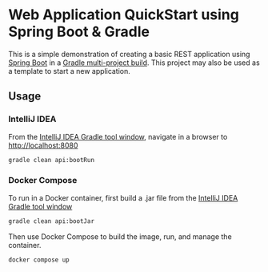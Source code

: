# Web Application QuickStart using Spring Boot & Gradle

This is a simple demonstration of creating a basic REST application using [Spring Boot](https://spring.io/projects/spring-restdocs) in a [Gradle multi-project build](https://docs.gradle.org/current/userguide/multi_project_builds.html).  This project may also be used as a template to start a new application.

## Usage

### IntelliJ IDEA

From the [IntelliJ IDEA Gradle tool window](https://www.jetbrains.com/help/idea/jetgradle-tool-window.html), navigate in a browser to [http://localhost:8080](http://localhost:8080/)

```bash
gradle clean api:bootRun
```

### Docker Compose

To run in a Docker container, first build a .jar file from the [IntelliJ IDEA Gradle tool window](https://www.jetbrains.com/help/idea/jetgradle-tool-window.html)

```bash
gradle clean api:bootJar
```

Then use Docker Compose to build the image, run, and manage the container.

```bash
docker compose up
```

